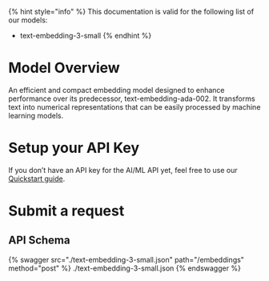 [#references:start]: <> ({ "template": "openapi" })
{% hint style="info" %}
This documentation is valid for the following list of our models:
* text-embedding-3-small
{% endhint %}

# Model Overview
An efficient and compact embedding model designed to enhance performance over its predecessor, text-embedding-ada-002. It transforms text into numerical representations that can be easily processed by machine learning models.

# Setup your API Key
If you don’t have an API key for the AI/ML API yet, feel free to use our [Quickstart guide](https://docs.aimlapi.com/quickstart/setting-up).

# Submit a request
## API Schema
{% swagger src="./text-embedding-3-small.json" path="/embeddings" method="post" %}
./text-embedding-3-small.json
{% endswagger %}

[#references:end]: <> ({})